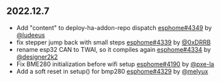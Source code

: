 ## 2022.12.7

- Add "content" to deploy-ha-addon-repo dispatch [esphome#4349](https://github.com/esphome/esphome/pull/4349) by [@ludeeus](https://github.com/ludeeus)
- fix stepper jump back with small steps [esphome#4339](https://github.com/esphome/esphome/pull/4339) by [@0xDRRB](https://github.com/0xDRRB)
- rename esp32 CAN to TWAI, so it compiles again [esphome#4334](https://github.com/esphome/esphome/pull/4334) by [@designer2k2](https://github.com/designer2k2)
- Fix BME280 initialization before wifi setup [esphome#4190](https://github.com/esphome/esphome/pull/4190) by [@pxe-la](https://github.com/pxe-la)
- Add a soft reset in setup() for bmp280 [esphome#4329](https://github.com/esphome/esphome/pull/4329) by [@melyux](https://github.com/melyux)
